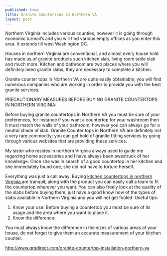 ```yaml
---
published: true
title: Granite Countertops in Northern VA
layout: post
---
```

Northern Virginia includes various counties, however it is going through economic turmoil’s and you will find various empty offices as you enter this area. It extends till west Washington DC. 

Houses in northern Virginia are conventional, and almost every house hold has made us of granite products such kitchen slab, living room table slab and much more. Kitchen and bathroom are two places where you will definitely need granite slabs, they are necessary to complete a kitchen. 

Granite counter tops in Northern VA are quite easily obtainable; you will find numerous companies who are working in order to provide you with the best granite services.

PRECAUTIONARY MEASURES BEFORE BUYING GRANITE COUNTERTOPS IN NORTHERN VIRGINIA: 
	
 Before buying granite countertops in Northern VA you must be sure of your preferences, for instance if you want a countertop for your washroom then it must match the walls of your bathroom; however you can always go for a neutral shade of slab. Granite Counter tops in Northern VA are definitely not a very rare commodity; you can get hold of granite fitting services by going through various websites that are providing these services. 

My sister who resides in northern Virginia always used to guide me regarding home accessories and I have always been awestruck of her knowledge. Once she was in search of a good countertop in her kitchen and she immediately found one, she did not have to torture herself. 

Everything was just a call away. Buying 
<a href=http://www.qrgdirect.com/granite-countertop-installation-northern-va>kitchen countertops in northern Virginia </a> are tranquil; along with the product you can easily call a team to fit the countertop wherever you want. You can also freely look at the quality of the slabs before buying them; just have a good know how of the types of slabs available in Northern Virginia and you will not get fooled. 
Useful tips: 

1.	Know your use: 
Before buying a countertop you must be sure of its usage and the area where you want to place it. 
2.	Know the difference: 

You must always know the difference in the sizes of various areas of your house, do not forget to give them an accurate measurement of your kitchen counter. 

http://www.qrgdirect.com/granite-countertop-installation-northern-va